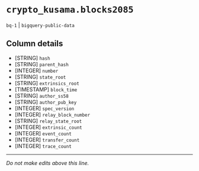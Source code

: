 # `crypto_kusama.blocks2085`
`bq-1` | `bigquery-public-data`

## Column details
* [STRING]    `hash`
* [STRING]    `parent_hash`
* [INTEGER]   `number`
* [STRING]    `state_root`
* [STRING]    `extrinsics_root`
* [TIMESTAMP] `block_time`
* [STRING]    `author_ss58`
* [STRING]    `author_pub_key`
* [INTEGER]   `spec_version`
* [INTEGER]   `relay_block_number`
* [STRING]    `relay_state_root`
* [INTEGER]   `extrinsic_count`
* [INTEGER]   `event_count`
* [INTEGER]   `transfer_count`
* [INTEGER]   `trace_count`

-------------------------------------------------------------------------------
*Do not make edits above this line.*
